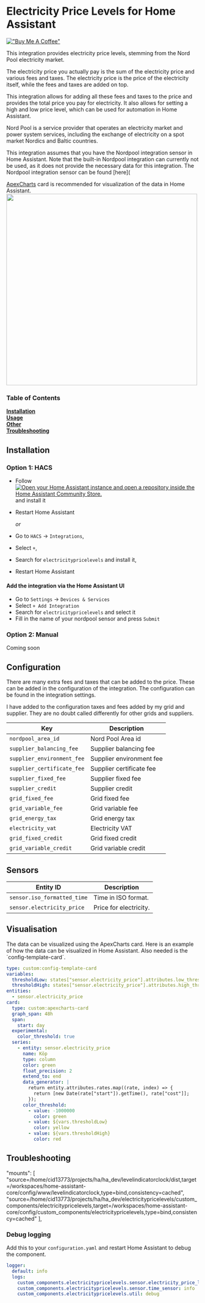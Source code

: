 # Electricity Price Levels for Home Assistant
[!["Buy Me A Coffee"](https://www.buymeacoffee.com/assets/img/custom_images/orange_img.png)](https://buymeacoffee.com/klurige)

This integration provides electricity price levels, stemming from the Nord Pool electricity market.

The electricity price you actually pay is the sum of the electricity price and various fees and taxes. 
The electricity price is the price of the electricity itself, while the fees and taxes are added on top.

This integration allows for adding all these fees and taxes to the price and provides the total price
you pay for electricity.
It also allows for setting a high and low price level, which can be used for automation in Home Assistant.

Nord Pool is a service provider that operates an electricity market and power system services, including the exchange of electricity on a spot market Nordics and Baltic countries.

This integration assumes that you have the Nordpool integration sensor in Home Assistant.
Note that the built-in Nordpool integration can currently not be used, as it does not provide the
necessary data for this integration. The Nordpool integration sensor can be found [here](


[ApexCharts](https://github.com/RomRider/apexcharts-card) card is recommended for visualization of the data in Home Assistant.<br>
<img src="https://user-images.githubusercontent.com/5879533/210006998-d8ebd401-5a92-471d-9072-4e6b1c69b779.png" width="500"/>

### Table of Contents
**[Installation](#installation)**<br>
**[Usage](#usage)**<br>
**[Other](#other)**<br>
**[Troubleshooting](#troubleshooting)**<br>

## Installation

### Option 1: HACS

- Follow [![Open your Home Assistant instance and open a repository inside the Home Assistant Community Store.](https://my.home-assistant.io/badges/hacs_repository.svg)](https://my.home-assistant.io/redirect/hacs_repository/?owner=custom-components&repository=electricitypricelevels&category=integration) and install it
- Restart Home Assistant

  *or*
- Go to `HACS` -> `Integrations`,
- Select `+`,
- Search for `electricitypricelevels` and install it,
- Restart Home Assistant

#### Add the integration via the Home Assistant UI
- Go to `Settings` -> `Devices & Services`
- Select `+ Add Integration`
- Search for `electricitypricelevels` and select it
- Fill in the name of your nordpool sensor and press `Submit`


### Option 2: Manual
Coming soon

## Configuration
There are many extra fees and taxes that can be added to the price. These can be added in the
configuration of the integration. The configuration can be found in the integration settings.

I have added to the configuration taxes and fees added by my grid and supplier. They are no doubt
called differently for other grids and suppliers.

| Key                      | Description              |
|--------------------------|--------------------------|
| `nordpool_area_id`     | Nord Pool Area id        |
| `supplier_balancing_fee`   | Supplier balancing fee   |
| `supplier_environment_fee` | Supplier environment fee |
| `supplier_certificate_fee` | Supplier certificate fee |
| `supplier_fixed_fee`     | Supplier fixed fee       |
| `supplier_credit`        | Supplier credit          |
| `grid_fixed_fee`         | Grid fixed fee           |
| `grid_variable_fee`      | Grid variable fee        |
| `grid_energy_tax`        | Grid energy tax          |
| `electricity_vat`        | Electricity VAT          |
| `grid_fixed_credit`      | Grid fixed credit        |
| `grid_variable_credit`   | Grid variable credit     |


## Sensors

| Entity ID                   | Description            |
|-----------------------------|------------------------|
| `sensor.iso_formatted_time` | Time in ISO format.    |
| `sensor.electricity_price`  | Price for electricity. |

## Visualisation
The data can be visualized using the ApexCharts card.
Here is an example of how the data can be visualized in Home Assistant.
Also needed is the ´config-template-card´.

```yaml
type: custom:config-template-card
variables:
  thresholdLow: states["sensor.electricity_price"].attributes.low_threshold
  thresholdHigh: states["sensor.electricity_price"].attributes.high_threshold
entities:
  - sensor.electricity_price
card:
  type: custom:apexcharts-card
  graph_span: 48h
  span:
    start: day
  experimental:
    color_threshold: true
  series:
    - entity: sensor.electricity_price
      name: Köp
      type: column
      color: green
      float_precision: 2
      extend_to: end
      data_generator: |
        return entity.attributes.rates.map((rate, index) => {
          return [new Date(rate["start"]).getTime(), rate["cost"]];
        });
      color_threshold:
        - value: -1000000
          color: green
        - value: ${vars.thresholdLow}
          color: yellow
        - value: ${vars.thresholdHigh}
          color: red
```
## Troubleshooting
  "mounts": [
  "source=/home/cid13773/projects/ha/ha_dev/levelindicatorclock/dist,target=/workspaces/home-assistant-core/config/www/levelindicatorclock,type=bind,consistency=cached",
  "source=/home/cid13773/projects/ha/ha_dev/electricitypricelevels/custom_components/electricitypricelevels,target=/workspaces/home-assistant-core/config/custom_components/electricitypricelevels,type=bind,consistency=cached"
],

### Debug logging
Add this to your `configuration.yaml` and restart Home Assistant to debug the component.

```yaml
logger:
  default: info
  logs:
    custom_components.electricitypricelevels.sensor.electricity_price_level_sensor: info
    custom_components.electricitypricelevels.sensor.time_sensor: info
    custom_components.electricitypricelevels.util: debug

```
